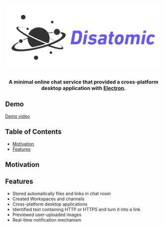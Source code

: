 ![Logo](./Disatomic_Logo.png)
### __<p align="center">A minimal online chat service that provided a cross-platform desktop application with <a href="https://www.electronjs.org/">Electron</a>.</p>__

## Demo

[Demo video](https://drive.google.com/file/d/1x9eUrFunTPjnNZyUa8nAw0Lkrj1JphJY/view)

## Table of Contents

- [Motivation](https://github.com/HackHow/Disatomic-server/tree/develop#Motivation)
- [Features](https://github.com/HackHow/Disatomic-server/tree/develop#Features)

## Motivation

## Features

- Stored automaitcally files and links in chat room
- Created Workspaces and channels
- Cross-platform desktop applications
- Identified text containing HTTP or HTTPS and turn it into a link
- Previewed user-uploaded images
- Real-time notification mechanism
